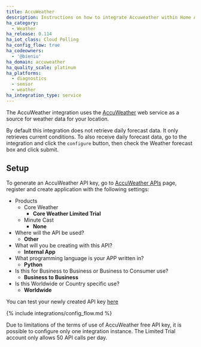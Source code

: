 ```yaml
---
title: AccuWeather
description: Instructions on how to integrate Accuweather within Home Assistant.
ha_category:
  - Weather
ha_release: 0.114
ha_iot_class: Cloud Polling
ha_config_flow: true
ha_codeowners:
  - '@bieniu'
ha_domain: accuweather
ha_quality_scale: platinum
ha_platforms:
  - diagnostics
  - sensor
  - weather
ha_integration_type: service
---
```


The AccuWeather integration uses the [AccuWeather](https://accuweather.com/) web service as a source for weather data for your location.

<div class="note">

By default this integration does not retrieve daily forecast data. It only retrieves current conditions. To also receive daily forecast data, go to the integration and click the `configure` button, then check the Weather forecast box and click submit.

</div>

## Setup

To generate an AccuWeather API key, go to [AccuWeather APIs](https://developer.accuweather.com/) page, register and create application with the following settings:
- Products
  - Core Weather
    - **Core Weather Limited Trial**
  - Minute Cast
    - **None**
- Where will the API be used? 
  - **Other**
- What will you be creating with this API?
  - **Internal App**
- What programming language is your APP written in? 
  - **Python**
- Is this for Business to Business or Business to Consumer use?
  - **Business to Business**
- Is this Worldwide or Country specific use?
  - **Worldwide**

You can test your newly created API key [here](https://developer.accuweather.com/accuweather-current-conditions-api/apis)

{% include integrations/config_flow.md %}

<div class="note warning">

Due to limitations of the terms of use of AccuWeather free API key, it is possible to configure only one integration instance.
The Limited Trial account only allows 50 API calls per day.

</div>
